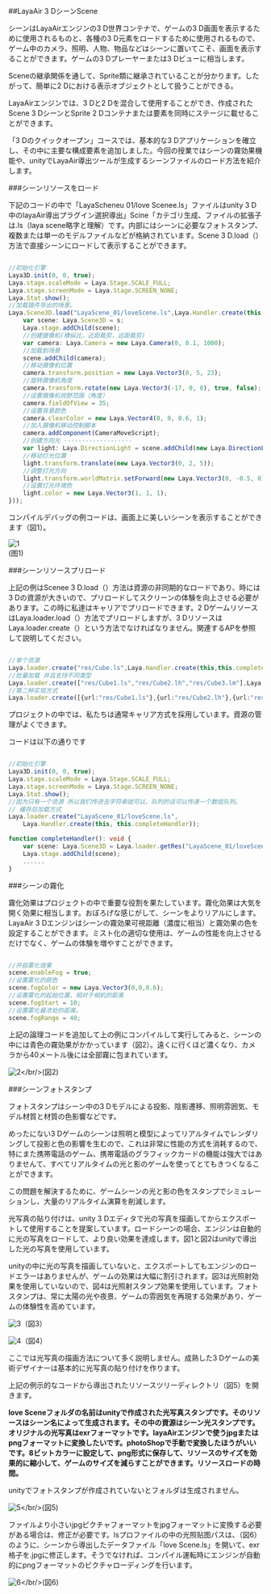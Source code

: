 ##LayaAir 3 DシーンScene

シーンはLayaAirエンジンの3 D世界コンテナで、ゲームの3 D画面を表示するために使用されるものと、各種の3 D元素をロードするために使用されるもので、ゲーム中のカメラ、照明、人物、物品などはシーンに置いてこそ、画面を表示することができます。ゲームの3 Dプレーヤーまたは3 Dビューに相当します。

Sceneの継承関係を通して、Sprite類に継承されていることが分かります。したがって、簡単に2 Dにおける表示オブジェクトとして扱うことができる。

LayaAirエンジンでは、3 Dと2 Dを混合して使用することができ、作成されたScene 3 DシーンとSprite 2 Dコンテナまたは要素を同時にステージに載せることができます。

「3 Dのクイックオープン」コースでは、基本的な3 Dアプリケーションを確立し、その中に主要な構成要素を追加しました。今回の授業ではシーンの霧効果機能や、unityでLayaAir導出ツールが生成するシーンファイルのロード方法を紹介します。

###シーンリソースをロード

下記のコードの中で「LayaScheneu 01/love Scenee.ls」ファイルはunity 3 D中のlayaAir導出プラグイン選択導出」Scine「カテゴリ生成、ファイルの拡張子は.ls（laya scene略字と理解）です。内部にはシーンに必要なフォトスタンプ、複数または単一のモデルファイルなどが格納されています。Scene 3 D.load（）方法で直接シーンにロードして表示することができます。


```typescript

//初始化引擎
Laya3D.init(0, 0, true);
Laya.stage.scaleMode = Laya.Stage.SCALE_FULL;
Laya.stage.screenMode = Laya.Stage.SCREEN_NONE;
Laya.Stat.show();
//加载插件导出的场景。
Laya.Scene3D.load("LayaScene_01/loveScene.ls",Laya.Handler.create(this,function(s:Laya.Scene3D){
  	var scene: Laya.Scene3D = s;
    Laya.stage.addChild(scene);
    //创建摄像机(横纵比，近距裁剪，远距裁剪)
    var camera: Laya.Camera = new Laya.Camera(0, 0.1, 1000);
    //加载到场景
    scene.addChild(camera);
    //移动摄像机位置
    camera.transform.position = new Laya.Vector3(0, 5, 23);
    //旋转摄像机角度
    camera.transform.rotate(new Laya.Vector3(-17, 0, 0), true, false);
    //设置摄像机视野范围（角度）
    camera.fieldOfView = 35;
    //设置背景颜色
    camera.clearColor = new Laya.Vector4(0, 0, 0.6, 1);
    //加入摄像机移动控制脚本
    camera.addComponent(CameraMoveScript);
    //创建方向光 -------------------
    var light: Laya.DirectionLight = scene.addChild(new Laya.DirectionLight()) as Laya.DirectionLight;
    //移动灯光位置
    light.transform.translate(new Laya.Vector3(0, 2, 5));
    //调整灯光方向
  	light.transform.worldMatrix.setForward(new Laya.Vector3(0, -0.5, 0));
    //设置灯光环境色
    light.color = new Laya.Vector3(1, 1, 1);
}));
```


コンパイルデバッグの例コードは、画面上に美しいシーンを表示することができます（図1）。

![1](img/1.png)<br>(图1)



###シーンリソースプリロード

上記の例はScenee 3 D.load（）方法は資源の非同期的なロードであり、時には3 Dの資源が大きいので、プリロードしてスクリーンの体験を向上させる必要があります。この時に私達はキャリアでプリロードできます。2 DゲームリソースはLaya.loader.load（）方法でプリロードしますが、3 DリソースはLaya.loader.create（）という方法でなければなりません。関連するAPを参照して説明してください。


```typescript

//单个资源
Laya.loader.create("res/Cube.ls",Laya.Handler.create(this,this.completeHandler));
//批量加载 并且支持不同类型
Laya.loader.create(["res/Cube1.ls","res/Cube2.lh","res/Cube3.lm"],Laya.Handler.create(this,this.completeHandler));
//第二种实现方式
Laya.loader.create([{url:"res/Cube1.ls"},{url:"res/Cube2.lh"},{url:"res/Cube3.lm"}],Laya.Handler.create(this,this.completeHandler));
```


プロジェクトの中では、私たちは通常キャリア方式を採用しています。資源の管理がよくできます。

コードは以下の通りです


```typescript

//初始化引擎
Laya3D.init(0, 0, true);
Laya.stage.scaleMode = Laya.Stage.SCALE_FULL;
Laya.stage.screenMode = Laya.Stage.SCREEN_NONE;
Laya.Stat.show();
//因为只有一个资源 所以我们传进去字符串就可以，队列的话可以传递一个数组队列。
// 缓存后加载方式
Laya.loader.create("LayaScene_01/loveScene.ls",
    Laya.Handler.create(this, this.completeHandler));

function completeHandler(): void {
    var scene: Laya.Scene3D = Laya.loader.getRes("LayaScene_01/loveScene.ls");
    Laya.stage.addChild(scene);
	......
}
```


###シーンの霧化

霧化効果はプロジェクトの中で重要な役割を果たしています。霧化効果は大気を開く効果に相当します。おぼろげな感じがして、シーンをよりリアルにします。LayaAir 3 Dエンジンはシーンの霧効果可視距離（濃度に相当）と霧効果の色を設定することができます。ミスト化の適切な使用は、ゲームの性能を向上させるだけでなく、ゲームの体験を増やすことができます。


```typescript

//开启雾化效果
scene.enableFog = true;
//设置雾化的颜色
scene.fogColor = new Laya.Vector3(0,0,0.6);
//设置雾化的起始位置，相对于相机的距离
scene.fogStart = 10;
//设置雾化最浓处的距离。
scene.fogRange = 40;
```


上記の論理コードを追加して上の例にコンパイルして実行してみると、シーンの中には青色の霧効果がかかっています（図2）。遠くに行くほど濃くなり、カメラから40メートル後には全部霧に包まれています。

![2](img/2.png)</br/>(図2)

###シーンフォトスタンプ

フォトスタンプはシーン中の3 Dモデルによる投影、陰影遷移、照明雰囲気、モデル材質と材質の色影響などです。

めったにない3 Dゲームのシーンは照明と模型によってリアルタイムでレンダリングして投影と色の影響を生むので、これは非常に性能の方式を消耗するので、特にまた携帯電話のゲーム、携帯電話のグラフィックカードの機能は強大ではありませんて、すべてリアルタイムの光と影のゲームを使ってとてもきつくなることができます。

この問題を解決するために、ゲームシーンの光と影の色をスタンプでシミュレーションし、大量のリアルタイム演算を削減します。

光写真の貼り付けは、unity 3 Dエディタで光の写真を描画してからエクスポートして使用することを提案しています。ロードシーンの場合、エンジンは自動的に光の写真をロードして、より良い効果を達成します。図1と図2はunityで導出した光の写真を使用しています。

unityの中に光の写真を描画していないと、エクスポートしてもエンジンのロードエラーはありませんが、ゲームの効果は大幅に割引されます。図3は光照射効果を使用していないので、図4は光照射スタンプ効果を使用しています。フォトスタンプは、常に太陽の光や夜景、ゲームの雰囲気を再現する効果があり、ゲームの体験性を高めています。

![3](img/3.png)（図3）

![4](img/4.png)（図4）

ここでは光写真の描画方法について多く説明しません。成熟した3 Dゲームの美術デザイナーは基本的に光写真の貼り付けを作ります。

上記の例示的なコードから導出されたリソースツリーディレクトリ（図5）を開きます。

**love Sceneフォルダの名前はunityで作成された光写真スタンプです。そのリソースはシーン名によって生成されます。その中の資源はシーン光スタンプです。オリジナルの光写真はexrフォーマットです。layaAirエンジンで使うjpgまたはpngフォーマットに変換したいです。photoShopで手動で変換したほうがいいです。8ビットカラーに設定して、png形式に保存して、リソースのサイズを効果的に縮小して、ゲームのサイズを減らすことができます。リソースロードの時間。**

unityでフォトスタンプが作成されていないとフォルダは生成されません。

![5](img/5.png)</br/>(図5)

ファイルより小さいjpgピクチャフォーマットをjpgフォーマットに変換する必要がある場合は、修正が必要です。lsプロファイルの中の光照贴图パスは、（図6）のように、シーンから導出したデータファイル「love Scene.ls」を開いて、exr格子を.jpgに修正します。そうでなければ、コンパイル運転時にエンジンが自動的にpngフォーマットのピクチャローディングを行います。

![6](img/6.png)</br/>(図6)